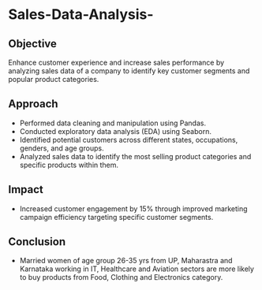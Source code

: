 # Sales-Data-Analysis-

## Objective
Enhance customer experience and increase sales performance by analyzing sales data of a company to identify key customer segments and popular product categories.

## Approach
- Performed data cleaning and manipulation using Pandas.
- Conducted exploratory data analysis (EDA) using Seaborn.
- Identified potential customers across different states, occupations, genders, and age groups.
- Analyzed sales data to identify the most selling product categories and specific products within them.
## Impact
- Increased customer engagement by 15% through improved marketing campaign efficiency targeting specific customer segments.
## Conclusion
- Married women of age group 26-35 yrs from UP, Maharastra and Karnataka working in IT, Healthcare and Aviation sectors are more likely to buy products from Food, Clothing and Electronics category.
